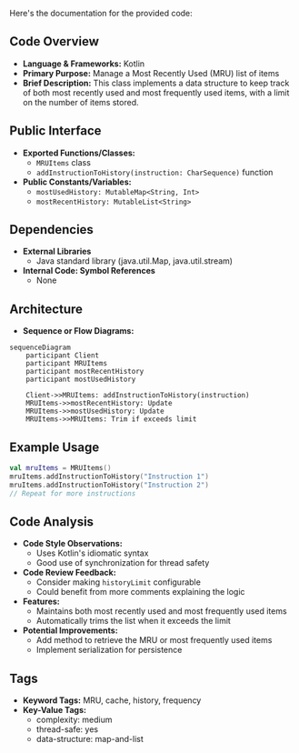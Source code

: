 Here's the documentation for the provided code:

## Code Overview
- **Language & Frameworks:** Kotlin
- **Primary Purpose:** Manage a Most Recently Used (MRU) list of items
- **Brief Description:** This class implements a data structure to keep track of both most recently used and most frequently used items, with a limit on the number of items stored.

## Public Interface
- **Exported Functions/Classes:**
  - `MRUItems` class
  - `addInstructionToHistory(instruction: CharSequence)` function
- **Public Constants/Variables:**
  - `mostUsedHistory: MutableMap<String, Int>`
  - `mostRecentHistory: MutableList<String>`

## Dependencies
- **External Libraries**
  - Java standard library (java.util.Map, java.util.stream)
- **Internal Code: Symbol References**
  - None

## Architecture
- **Sequence or Flow Diagrams:** 
```mermaid
sequenceDiagram
    participant Client
    participant MRUItems
    participant mostRecentHistory
    participant mostUsedHistory

    Client->>MRUItems: addInstructionToHistory(instruction)
    MRUItems->>mostRecentHistory: Update
    MRUItems->>mostUsedHistory: Update
    MRUItems->>MRUItems: Trim if exceeds limit
```

## Example Usage
```kotlin
val mruItems = MRUItems()
mruItems.addInstructionToHistory("Instruction 1")
mruItems.addInstructionToHistory("Instruction 2")
// Repeat for more instructions
```

## Code Analysis
- **Code Style Observations:**
  - Uses Kotlin's idiomatic syntax
  - Good use of synchronization for thread safety
- **Code Review Feedback:**
  - Consider making `historyLimit` configurable
  - Could benefit from more comments explaining the logic
- **Features:**
  - Maintains both most recently used and most frequently used items
  - Automatically trims the list when it exceeds the limit
- **Potential Improvements:**
  - Add method to retrieve the MRU or most frequently used items
  - Implement serialization for persistence

## Tags
- **Keyword Tags:** MRU, cache, history, frequency
- **Key-Value Tags:**
  - complexity: medium
  - thread-safe: yes
  - data-structure: map-and-list